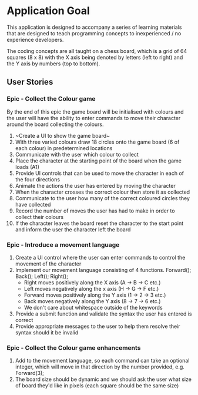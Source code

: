 # Application Goal

This application is designed to accompany a series of learning materials that are designed to teach programming concepts to inexperienced / no experience developers.

The coding concepts are all taught on a chess board, which is a grid of 64 squares (8 x 8) with the X axis being denoted by letters (left to right) and the Y axis by numbers (top to bottom).

## User Stories

### Epic - Collect the Colour game

By the end of this epic the game board will be initialised with colours and the user will have the ability to enter commands to move their character around the board collecting the colours.

1. ~Create a UI to show the game board~
2. With three varied colours draw 18 circles onto the game board (6 of each colour) in predetermined locations
3. Communicate with the user which colour to collect
3. Place the character at the starting point of the board when the game loads (A1)
4. Provide UI controls that can be used to move the character in each of the four directions
5. Animate the actions the user has entered by moving the character
6. When the character crosses the correct colour then store it as collected
7. Communicate to the user how many of the correct coloured circles they have collected
8. Record the number of moves the user has had to make in order to collect their colours
9. If the character leaves the board reset the character to the start point and inform the user the character left the board

### Epic - Introduce a movement language

1. Create a UI control where the user can enter commands to control the movement of the character
2. Implement our movement language consisting of 4 functions. Forward(); Back(); Left(); Right();
    * Right moves positively along the X axis (A -> B -> C etc.)
    * Left moves negatively along the x axis (H -> G -> F etc.)
    * Forward moves positively along the Y axis (1 -> 2 -> 3 etc.)
    * Back moves negatively along the Y axis (8 -> 7 -> 6 etc.)
    * We don't care about whitespace outside of the keywords
3. Provide a submit function and validate the syntax the user has entered is correct
4. Provide appropriate messages to the user to help them resolve their syntax should it be invalid

### Epic - Collect the Colour game enhancements

1. Add to the movement language, so each command can take an optional integer, which will move in that direction by the number provided, e.g. Forward(3);
2. The board size should be dynamic and we should ask the user what size of board they'd like in pixels (each square should be the same size)
